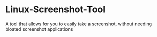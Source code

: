 # Linux-Screenshot-Tool
A tool that allows for you to easily take a screenshot, without needing bloated screenshot applications
